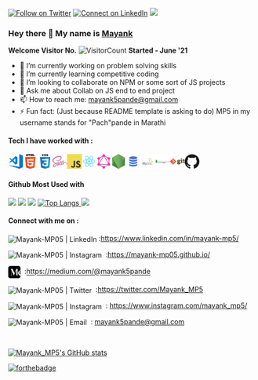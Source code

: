 [![Follow on Twitter](https://img.shields.io/badge/--twitter?label=Twitter&logo=Twitter&style=social)](https://twitter.com/Mayank_MP5) 
[![Connect on LinkedIn](https://img.shields.io/badge/--linkedin?label=LinkedIn&logo=LinkedIn&style=social)](https://www.linkedin.com/in/mayank-mp5/)
![](https://komarev.com/ghpvc/?username=Mayank-MP05&color=green)
### Hey there 👋 My name is [Mayank](https://mayank-mp05.github.io/)
**Welcome Visitor No.**  ![VisitorCount](https://profile-counter.glitch.me/{Mayank-MP05}/count.svg) **Started - June '21**
- 🔭 I’m currently working on problem solving skills
- 🌱 I’m currently learning competitive coding
- 👯 I’m looking to collaborate on NPM or some sort of JS projects
- 💬 Ask me about Collab on JS end to end project
- 📫 How to reach me: [mayank5pande@gmail.com](mailto:mayank5pande@gmail.com)
- ⚡ Fun fact: (Just because README template is asking to do) MP5 in my username stands for "Pach"pande in Marathi

#### Tech I have worked with :

<img align="left" alt="Visual Studio Code" width="30px" src="https://raw.githubusercontent.com/github/explore/80688e429a7d4ef2fca1e82350fe8e3517d3494d/topics/visual-studio-code/visual-studio-code.png" />

<img align="left" alt="HTML5" width="30px" src="https://raw.githubusercontent.com/github/explore/80688e429a7d4ef2fca1e82350fe8e3517d3494d/topics/html/html.png" />
<img align="left" alt="CSS3" width="30px" src="https://raw.githubusercontent.com/github/explore/80688e429a7d4ef2fca1e82350fe8e3517d3494d/topics/css/css.png" />
<img align="left" alt="Sass" width="30px" src="https://raw.githubusercontent.com/github/explore/80688e429a7d4ef2fca1e82350fe8e3517d3494d/topics/sass/sass.png" />
<img align="left" alt="JavaScript" width="30px" src="https://raw.githubusercontent.com/github/explore/80688e429a7d4ef2fca1e82350fe8e3517d3494d/topics/javascript/javascript.png" />
<img align="left" alt="React" width="30px" src="https://raw.githubusercontent.com/github/explore/80688e429a7d4ef2fca1e82350fe8e3517d3494d/topics/react/react.png" />

<img align="left" alt="GraphQL" width="30px" src="https://raw.githubusercontent.com/github/explore/80688e429a7d4ef2fca1e82350fe8e3517d3494d/topics/graphql/graphql.png" />
<img align="left" alt="Node.js" width="30px" src="https://raw.githubusercontent.com/github/explore/80688e429a7d4ef2fca1e82350fe8e3517d3494d/topics/nodejs/nodejs.png" />
<img align="left" alt="SQL" width="30px" src="https://raw.githubusercontent.com/github/explore/80688e429a7d4ef2fca1e82350fe8e3517d3494d/topics/sql/sql.png" />
<img align="left" alt="MySQL" width="30px" src="https://raw.githubusercontent.com/github/explore/80688e429a7d4ef2fca1e82350fe8e3517d3494d/topics/mysql/mysql.png" />
<img align="left" alt="MongoDB" width="30px" src="https://raw.githubusercontent.com/github/explore/80688e429a7d4ef2fca1e82350fe8e3517d3494d/topics/mongodb/mongodb.png" />
<img align="left" alt="Git" width="30px" src="https://raw.githubusercontent.com/github/explore/80688e429a7d4ef2fca1e82350fe8e3517d3494d/topics/git/git.png" />
<img align="left" alt="GitHub" width="30px" src="https://raw.githubusercontent.com/github/explore/78df643247d429f6cc873026c0622819ad797942/topics/github/github.png" />

<br />
<br />

#### Github Most Used with

![](https://github-profile-summary-cards.vercel.app/api/cards/profile-details?username=Mayank-MP05&theme=github_dark)
![](https://github-profile-summary-cards.vercel.app/api/cards/repos-per-language?username=Mayank-MP05&theme=github_dark)
![](https://github-profile-summary-cards.vercel.app/api/cards/most-commit-language?username=Mayank-MP05&theme=github_dark)
[![Top Langs](https://github-readme-stats.vercel.app/api/top-langs/?username=Mayank-MP05&langs_count=8&layout=compact&theme=dark)
](https://github.com/Mayank-MP05/)
![](https://github-profile-summary-cards.vercel.app/api/cards/productive-time?username=Mayank-MP05&theme=github_dark)

#### Connect with me on :

<img align="center" alt="Mayank-MP05 | LinkedIn" width="25px" src="https://cdn.jsdelivr.net/npm/simple-icons@v3/icons/linkedin.svg" />&nbsp;:https://www.linkedin.com/in/mayank-mp5/

<img align="center" alt="Mayank-MP05 | Instagram" width="25px" src="https://simpleicons.org/icons/windowsterminal.svg" /> &nbsp;:https://mayank-mp05.github.io/

<img align="center" alt="Mayank-MP05 | Instagram" width="25px" src="https://raw.githubusercontent.com/simple-icons/simple-icons/ed4a5bf635c3e9716b6cad0862b19aad877186e8/icons/medium.svg" /> &nbsp;:https://medium.com/@mayank5pande

<img align="center" alt="Mayank-MP05 | Twitter" width="25px" src="https://cdn.jsdelivr.net/npm/simple-icons@v3/icons/twitter.svg" /> &nbsp;:https://twitter.com/Mayank_MP5

<img align="center" alt="Mayank-MP05 | Instagram" width="25px" src="https://cdn.jsdelivr.net/npm/simple-icons@v3/icons/instagram.svg" />&nbsp; : https://www.instagram.com/mayank_mp5/

<img align="center" alt="Mayank-MP05 | Email" width="25px" src="https://simpleicon.com/wp-content/uploads/new-email.png" />&nbsp; : [mayank5pande@gmail.com](mailto:mayank5pande@gmail.com)

<br />

[![Mayank_MP5's GitHub stats](https://github-readme-stats.vercel.app/api?username=Mayank-MP05&show_icons=true&theme=radical)](https://github.com/Mayank-MP05)


[![forthebadge](https://forthebadge.com/images/badges/built-with-love.svg)](https://mayank-mp05.github.io/)
